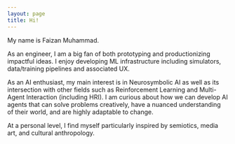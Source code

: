 ```yaml
---
layout: page
title: Hi!
---
```


<div class="hero inner">
    <p class="hero-text">
    My name is Faizan Muhammad.
	</p>
    <p></p>
    <p class="hero-text">
    As an engineer, I am a big fan of both prototyping and productionizing impactful ideas. I enjoy developing ML infrastructure including simulators, data/training pipelines and associated UX.
    </p>
	<p></p>
    <p class="hero-text">
    As an AI enthusiast, my main interest is in Neurosymbolic AI as well as its intersection with other fields such as Reinforcement Learning and Multi-Agent Interaction (including HRI). I am curious about how we can develop AI agents that can solve problems creatively, have a nuanced understanding of their world, and are highly adaptable to change.
    </p>
    <p></p>
    <p class="hero-text">
    At a personal level, I find myself particularly inspired by semiotics, media art, and cultural anthropology.
    </p>

</div>  
